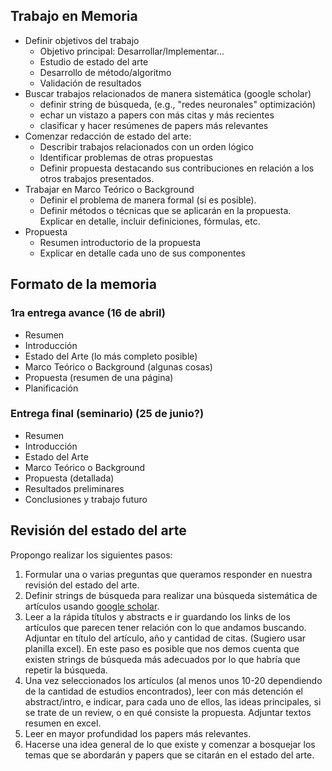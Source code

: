 ## Trabajo en Memoria

- Definir objetivos del trabajo
   - Objetivo principal: Desarrollar/Implementar...
   - Estudio de estado del arte
   - Desarrollo de método/algoritmo
   - Validación de resultados
- Buscar trabajos relacionados de manera sistemática (google scholar)
	- definir string de búsqueda, (e.g., "redes neuronales" optimización)
	- echar un vistazo a papers con más citas y más recientes
	- clasificar y hacer resúmenes de papers más relevantes
- Comenzar redacción de estado del arte:
	- Describir trabajos relacionados con un orden lógico
	- Identificar problemas de otras propuestas
	- Definir propuesta destacando sus contribuciones en relación a los otros trabajos presentados.
- Trabajar en Marco Teórico o Background
	- Definir el problema de manera formal (si es posible).
	- Definir métodos o técnicas que se aplicarán en la propuesta. Explicar en detalle, incluir definiciones, fórmulas, etc. 
- Propuesta
	- Resumen introductorio de la propuesta
	- Explicar en detalle cada uno de sus componentes

## Formato de la memoria

### 1ra entrega avance (16 de abril)

- Resumen
- Introducción
- Estado del Arte (lo más completo posible)
- Marco Teórico o Background (algunas cosas)
- Propuesta (resumen de una página)
- Planificación

### Entrega final (seminario) (25 de junio?)
- Resumen
- Introducción
- Estado del Arte 
- Marco Teórico o Background
- Propuesta (detallada)
- Resultados preliminares 
- Conclusiones y trabajo futuro



Revisión del estado del arte
---

Propongo realizar los siguientes pasos:

1. Formular una o varias preguntas que queramos responder en nuestra revisión del estado del arte.
2. Definir strings de búsqueda para realizar una búsqueda sistemática de artículos usando [google scholar](http://scholar.google.es/).
3. Leer a la rápida títulos y abstracts e ir guardando los links de los artículos que parecen tener relación con lo que andamos buscando. Adjuntar en título del artículo, año y cantidad de citas. (Sugiero usar planilla excel). En este paso es posible que nos demos cuenta que existen strings de búsqueda más adecuados por lo que habría que repetir la búsqueda. 
4. Una vez seleccionados los artículos (al menos unos 10-20 dependiendo de la cantidad de estudios encontrados), leer con más detención el abstract/intro, e indicar, para cada uno de ellos, las ideas principales, si se trate de un review, o en qué consiste la propuesta. Adjuntar textos resumen en excel.
5. Leer en mayor profundidad los papers más relevantes.
6. Hacerse una idea general de lo que existe y comenzar a bosquejar los temas que se abordarán y papers que se citarán en el estado del arte.




<!--stackedit_data:
eyJoaXN0b3J5IjpbLTE0MTkxNzY4ODUsLTg2MjM0MTY2Nyw1Nj
gzNjY5NzYsNTk3NzQ3ODU0LC02MzIyMDU2MTQsMTE1MTI0MzM0
NCwtMjE2NzgwODAxLC0xMDQ4NTc2ODUxLC0xODg2MzM5NjQ0LC
0yNjM3OTM5Niw0NjYzMjMzNCwtMjA1MjExMzA0OSwtMTI2NTg5
NTY5MSwtMTczNzc1Mjc3NiwxODA5NTU5MzcwLC04MzczOTYyMj
MsNjYxNjMyMzQsLTQxNDk4ODc1LDcyODg0NjE5OSwtMTIwMzcy
NzY4MF19
-->